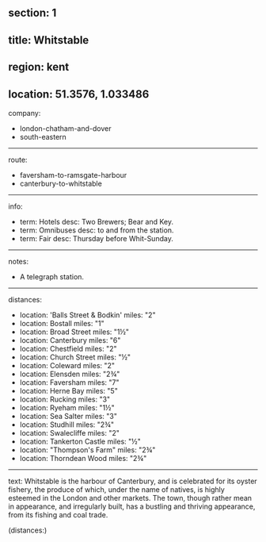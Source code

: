 section: 1
----
title: Whitstable
----
region: kent
----
location: 51.3576, 1.033486
----
company:
- london-chatham-and-dover
- south-eastern
----
route:
- faversham-to-ramsgate-harbour
- canterbury-to-whitstable
----
info:
- term: Hotels
  desc: Two Brewers; Bear and Key.
- term: Omnibuses
  desc: to and from the station.
- term: Fair
  desc: Thursday before Whit-Sunday.
----
notes:
- A telegraph station.
----
distances:
- location: 'Balls Street & Bodkin'
  miles: "2"
- location: Bostall
  miles: "1"
- location: Broad Street
  miles: "1½"
- location: Canterbury
  miles: "6"
- location: Chestfield
  miles: "2"
- location: Church Street
  miles: "½"
- location: Coleward
  miles: "2"
- location: Elensden
  miles: "2¾"
- location: Faversham
  miles: "7"
- location: Herne Bay
  miles: "5"
- location: Rucking
  miles: "3"
- location: Ryeham
  miles: "1½"
- location: Sea Salter
  miles: "3"
- location: Studhill
  miles: "2¾"
- location: Swalecliffe
  miles: "2"
- location: Tankerton Castle
  miles: "½"
- location: "Thompson's Farm"
  miles: "2¾"
- location: Thorndean Wood
  miles: "2¾"
----
text: Whitstable is the harbour of Canterbury, and is celebrated for its oyster fishery, the produce of which, under the name of natives, is highly esteemed in the London and other markets. The town, though rather mean in appearance, and irregularly built, has a bustling and thriving appearance, from its fishing and coal trade.

(distances:)
